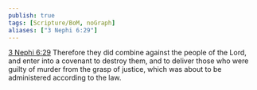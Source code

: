 ```yaml
---
publish: true
tags: [Scripture/BoM, noGraph]
aliases: ["3 Nephi 6:29"]
---
```

[3 Nephi 6:29](https://churchofjesuschrist.org/study/scriptures/bofm/3-ne/6?lang=eng&id=p29#p29) Therefore they did combine against the people of the Lord, and enter into a covenant to destroy them, and to deliver those who were guilty of murder from the grasp of justice, which was about to be administered according to the law.
